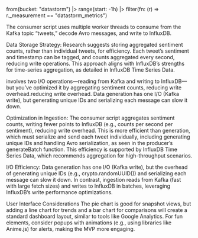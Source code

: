 from(bucket: "datastorm")
  |> range(start: -1h)
  |> filter(fn: (r) => r._measurement == "datastorm_metrics")


  The consumer script uses multiple worker threads to consume from the Kafka topic “tweets,” decode Avro messages, and write to InfluxDB.

  Data Storage Strategy: Research suggests storing aggregated sentiment counts, rather than individual tweets, for efficiency. Each tweet’s sentiment and timestamp can be tagged, and counts aggregated every second, reducing write operations. This approach aligns with InfluxDB’s strengths for time-series aggregation, as detailed in InfluxDB Time Series Data.

  involves two I/O operations—reading from Kafka and writing to InfluxDB—but you’ve optimized it by aggregating sentiment counts, reducing write overhead.reducing write overhead. Data generation has one I/O (Kafka write), but generating unique IDs and serializing each message can slow it down.

  Optimization in Ingestion: The consumer script aggregates sentiment counts, writing fewer points to InfluxDB (e.g., counts per second per sentiment), reducing write overhead. This is more efficient than generation, which must serialize and send each tweet individually, including generating unique IDs and handling Avro serialization, as seen in the producer’s generateBatch function. This efficiency is supported by InfluxDB Time Series Data, which recommends aggregation for high-throughput scenarios.

  I/O Efficiency: Data generation has one I/O (Kafka write), but the overhead of generating unique IDs (e.g., crypto.randomUUID()) and serializing each message can slow it down. In contrast, ingestion reads from Kafka (fast with large fetch sizes) and writes to InfluxDB in batches, leveraging InfluxDB’s write performance optimizations.





  User Interface Considerations
The pie chart is good for snapshot views, but adding a line chart for trends and a bar chart for comparisons will create a standard dashboard layout, similar to tools like Google Analytics.
For fun elements, consider popups with animations (e.g., using libraries like Anime.js) for alerts, making the MVP more engaging.